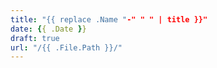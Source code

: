```yaml
---
title: "{{ replace .Name "-" " " | title }}"
date: {{ .Date }}
draft: true
url: "/{{ .File.Path }}/"
---
```


